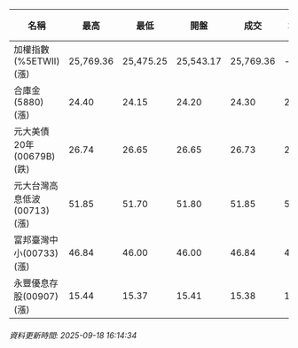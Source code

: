 | 名稱 | 最高 | 最低 | 開盤 | 成交 | 均價 | 成交金額(億) | 昨收 | 漲跌幅 | 漲跌 | 總量 | 昨量 | 振幅 |
| -------- | -------- | -------- | -------- |-------- | -------- | -------- |-------- |-------- |-------- | -------- | -------- |-------- |
|加權指數(%5ETWII) (漲)|25,769.36|25,475.25|25,543.17|25,769.36|-|4,560.96|25,438.25|1.30%|331.11|8,267,650|0|1.16%|
|合庫金(5880) (漲)|24.40|24.15|24.20|24.30|24.28|2.69|24.15|0.62%|0.15|11,084|5,953|1.04%|
|元大美債20年(00679B) (跌)|26.74|26.65|26.65|26.73|26.68|8.75|26.76|0.11%|0.03|32,807|62,370|0.34%|
|元大台灣高息低波(00713) (漲)|51.85|51.70|51.80|51.85|51.76|5.29|51.70|0.29%|0.15|10,214|8,686|0.29%|
|富邦臺灣中小(00733) (漲)|46.84|46.00|46.00|46.84|46.60|0.507|45.86|2.14%|0.98|1,088|560|1.83%|
|永豐優息存股(00907) (漲)|15.44|15.37|15.41|15.38|15.41|0.103|15.36|0.13%|0.02|669|794|0.46%|
###### 資料更新時間: 2025-09-18 16:14:34